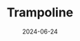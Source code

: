 ---  
layout: startup_page  
title: "Trampoline"  
id: "trampolinestore.uk"  
permalink: "/trampolinetrampolinestore.uk06242024/"  
website: "https://trampolinestore.uk/"  
funding_round: "Seed"  
funding_amount: "$5M"  
investors: "Matrix Partners India, WaterBridge Ventures, Alteria Capital"  
about: "Trampoline is a cross-border B2B home décor brand digitizing access to design-led home décor for independent retailers. It offers a full-stack experience, from design to delivery, providing access to tools like low minimum order quantities and personalized curation, typically only available to large retailers. The company leverages the 'China+1' dynamic and a consumer shift towards handcrafted products to build supply chains across India and Southeast Asia."  
markets: "Home & Living, B2B, Design, Wholesale Furniture and Home Furnishings"  
hq: "London, England, United Kingdom"  
founded_year: "2023"  
linkedin: "https://uk.linkedin.com/company/trampoline-store"  
twitter: ""  
instagram: ""  
facebook: ""  
crunchbase: "https://www.crunchbase.com/organization/trampoline-d777"  
pitchbook: ""  

date_display: "24-Jun-2024"  
date: "2024-06-24"

# SEO Optimization  
meta_title: "Trampoline - Seed Funding ($5M)"  
meta_description: "Trampoline, Trampoline is a cross-border B2B home décor brand digitizing access to design-led home décor for independent retailers. It offers a full-stack experie..."  
meta_keywords: "Trampoline, Home & Living, B2B, Design, Wholesale Furniture and Home Furnishings, Seed funding"  
canonical_url: "https://startup.projectstartups.com/trampolinetrampolinestore.uk06242024/"  
---